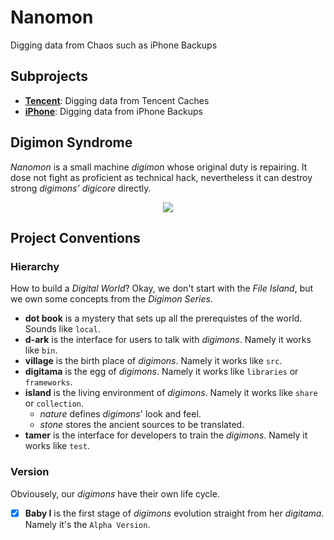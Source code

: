 # Nanomon

Digging data from Chaos such as iPhone Backups

## Subprojects
* [**Tencent**](village/tencent): Digging data from Tencent Caches
* [**iPhone**](village/iphone): Digging data from iPhone Backups

## Digimon Syndrome

_Nanomon_ is a small machine _digimon_ whose original duty is repairing.
It dose not fight as proficient as technical hack, nevertheless it can
destroy strong _digimons’ digicore_ directly. <p align="center"> <img
src="~/nanomon.png" /> </p>

## Project Conventions

### Hierarchy

How to build a _Digital World_? Okay, we don't start with the _File
Island_, but we own some concepts from the _Digimon Series_.
* **dot book** is a mystery that sets up all the prerequistes of the
  world. Sounds like `local`.
* **d-ark** is the interface for users to talk with _digimons_. Namely
  it works like `bin`.
* **village** is the birth place of _digimons_. Namely it works like
  `src`.
* **digitama** is the egg of _digimons_. Namely it works like
  `libraries` or `frameworks`.
* **island** is the living environment of _digimons_. Namely it works
  like `share` or `collection`.
  - _nature_ defines _digimons_' look and feel.
  - _stone_ stores the ancient sources to be translated.
* **tamer** is the interface for developers to train the _digimons_.
  Namely it works like `test`.

### Version

Obviousely, our _digimons_ have their own life cycle.
* [X] **Baby I** is the first stage of _digimons_ evolution straight
  from her _digitama_. Namely it's the `Alpha Version`.
